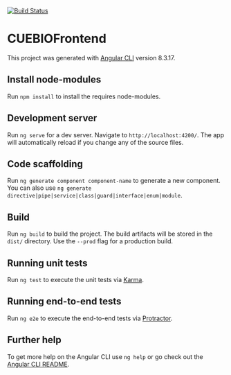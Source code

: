[![Build Status](https://travis-ci.com/Alder9/CUEBIO-Frontend.svg?branch=master)](https://travis-ci.com/Alder9/CUEBIO-Frontend)

# CUEBIOFrontend

This project was generated with [Angular CLI](https://github.com/angular/angular-cli) version 8.3.17.

## Install node-modules

Run `npm install` to install the requires node-modules.

## Development server

Run `ng serve` for a dev server. Navigate to `http://localhost:4200/`. The app will automatically reload if you change any of the source files.

## Code scaffolding

Run `ng generate component component-name` to generate a new component. You can also use `ng generate directive|pipe|service|class|guard|interface|enum|module`.

## Build

Run `ng build` to build the project. The build artifacts will be stored in the `dist/` directory. Use the `--prod` flag for a production build.

## Running unit tests

Run `ng test` to execute the unit tests via [Karma](https://karma-runner.github.io).

## Running end-to-end tests

Run `ng e2e` to execute the end-to-end tests via [Protractor](http://www.protractortest.org/).

## Further help

To get more help on the Angular CLI use `ng help` or go check out the [Angular CLI README](https://github.com/angular/angular-cli/blob/master/README.md).
